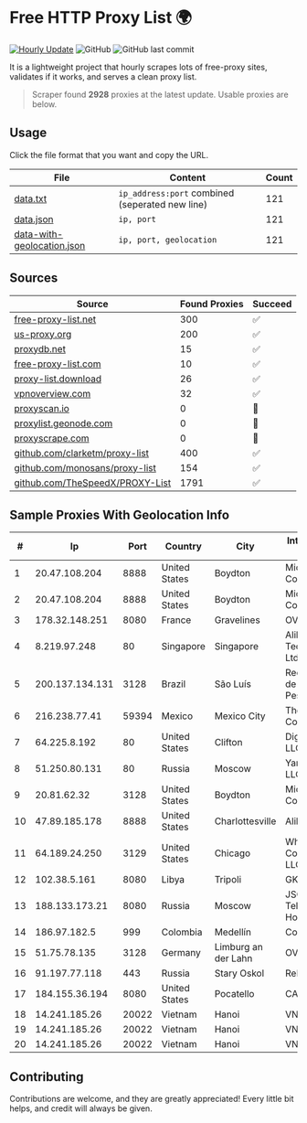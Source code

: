 
# Free HTTP Proxy List 🌍

[![Hourly Update](https://github.com/mertguvencli/http-proxy-list/actions/workflows/main.yml/badge.svg?branch=main)](https://github.com/mertguvencli/http-proxy-list/actions/workflows/main.yml)
![GitHub](https://img.shields.io/github/license/mertguvencli/http-proxy-list)
![GitHub last commit](https://img.shields.io/github/last-commit/mertguvencli/http-proxy-list)

It is a lightweight project that hourly scrapes lots of free-proxy sites, validates if it works, and serves a clean proxy list.


> Scraper found **2928** proxies at the latest update. Usable proxies are below.

## Usage

Click the file format that you want and copy the URL.


|File|Content|Count|
|----|-------|-----|
|[data.txt](https://raw.githubusercontent.com/mertguvencli/http-proxy-list/main/proxy-list/data.txt)|`ip_address:port` combined (seperated new line)|121|
|[data.json](https://raw.githubusercontent.com/mertguvencli/http-proxy-list/main/proxy-list/data.json)|`ip, port`|121|
|[data-with-geolocation.json](https://raw.githubusercontent.com/mertguvencli/http-proxy-list/main/proxy-list/data-with-geolocation.json)|`ip, port, geolocation`|121|

## Sources

|Source|Found Proxies|Succeed|
|------|-------------|-------|
|[free-proxy-list.net](https://free-proxy-list.net)|300|✅|
|[us-proxy.org](https://www.us-proxy.org)|200|✅|
|[proxydb.net](http://proxydb.net)|15|✅|
|[free-proxy-list.com](https://free-proxy-list.com/?page=&port=&type%5B%5D=http&type%5B%5D=https&up_time=0&search=Search)|10|✅|
|[proxy-list.download](https://www.proxy-list.download/HTTP)|26|✅|
|[vpnoverview.com](https://vpnoverview.com/privacy/anonymous-browsing/free-proxy-servers)|32|✅|
|[proxyscan.io](https://www.proxyscan.io)|0|🚫|
|[proxylist.geonode.com](https://proxylist.geonode.com/api/proxy-list?limit=300&page=1&sort_by=lastChecked&sort_type=desc&protocols=http,https)|0|🚫|
|[proxyscrape.com](https://api.proxyscrape.com/v2/?request=displayproxies&protocol=http&timeout=10000&country=all&ssl=all&anonymity=all)|0|🚫|
|[github.com/clarketm/proxy-list](https://raw.githubusercontent.com/clarketm/proxy-list/master/proxy-list-raw.txt)|400|✅|
|[github.com/monosans/proxy-list](https://raw.githubusercontent.com/monosans/proxy-list/main/proxies/http.txt)|154|✅|
|[github.com/TheSpeedX/PROXY-List](https://raw.githubusercontent.com/TheSpeedX/PROXY-List/master/http.txt)|1791|✅|


## Sample Proxies With Geolocation Info

|#|Ip|Port|Country|City|Internet Service Provider|
|-|--|----|-------|----|-------------------------|
|1|20.47.108.204|8888|United States|Boydton|Microsoft Corporation|
|2|20.47.108.204|8888|United States|Boydton|Microsoft Corporation|
|3|178.32.148.251|8080|France|Gravelines|OVH SAS|
|4|8.219.97.248|80|Singapore|Singapore|Alibaba (US) Technology Co., Ltd.|
|5|200.137.134.131|3128|Brazil|São Luís|Rede Nacional de Ensino e Pesquisa|
|6|216.238.77.41|59394|Mexico|Mexico City|The Constant Company|
|7|64.225.8.192|80|United States|Clifton|DigitalOcean, LLC|
|8|51.250.80.131|80|Russia|Moscow|Yandex.Cloud LLC|
|9|20.81.62.32|3128|United States|Boydton|Microsoft Corporation|
|10|47.89.185.178|8888|United States|Charlottesville|Alibaba.com LLC|
|11|64.189.24.250|3129|United States|Chicago|WhiteSky Communications, LLC.|
|12|102.38.5.161|8080|Libya|Tripoli|GKA|
|13|188.133.173.21|8080|Russia|Moscow|JSC "ER-Telecom Holding"|
|14|186.97.182.5|999|Colombia|Medellín|Colombia Móvil|
|15|51.75.78.135|3128|Germany|Limburg an der Lahn|OVH SAS|
|16|91.197.77.118|443|Russia|Stary Oskol|ReInfoCom Ltd.|
|17|184.155.36.194|8080|United States|Pocatello|CABLE ONE, INC.|
|18|14.241.185.26|20022|Vietnam|Hanoi|VNPT|
|19|14.241.185.26|20022|Vietnam|Hanoi|VNPT|
|20|14.241.185.26|20022|Vietnam|Hanoi|VNPT|



## Contributing

Contributions are welcome, and they are greatly appreciated! Every
little bit helps, and credit will always be given.

